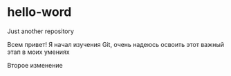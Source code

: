 # hello-word
Just another repository

Всем привет!
Я начал изучения Git, очень надеюсь освоить этот важный этап в моих умениях

Второе изменение
